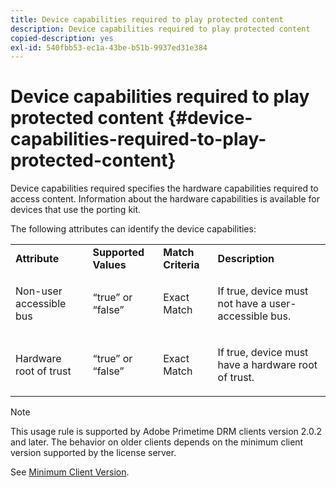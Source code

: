 ```yaml
---
title: Device capabilities required to play protected content
description: Device capabilities required to play protected content
copied-description: yes
exl-id: 540fbb53-ec1a-43be-b51b-9937ed31e384
---
```

# Device capabilities required to play protected content {#device-capabilities-required-to-play-protected-content}

Device capabilities required specifies the hardware capabilities required to access content. Information about the hardware capabilities is available for devices that use the porting kit.

The following attributes can identify the device capabilities: 

<table id="table_v3n_fks_n4"> 
 <tbody> 
  <tr> 
   <td><b>Attribute</b> </td> 
   <td><b>Supported Values</b> </td> 
   <td><b>Match Criteria</b> </td> 
   <td><b>Description</b> </td> 
  </tr> 
  <tr> 
   <td colname="1" class="- topic/entry "> <p class="- topic/p ">Non-user accessible bus </p> </td> 
   <td colname="2" class="- topic/entry "> <p class="- topic/p ">“true” or “false” </p> </td> 
   <td colname="3" class="- topic/entry "> <p class="- topic/p ">Exact Match </p> </td> 
   <td colname="4" class="- topic/entry "> <p class="- topic/p ">If true, device must not have a user-accessible bus. </p> </td> 
  </tr> 
  <tr> 
   <td colname="1" class="- topic/entry "> <p class="- topic/p ">Hardware root of trust </p> </td> 
   <td colname="2" class="- topic/entry "> <p class="- topic/p ">“true” or “false” </p> </td> 
   <td colname="3" class="- topic/entry "> <p class="- topic/p ">Exact Match </p> </td> 
   <td colname="4" class="- topic/entry "> <p class="- topic/p ">If true, device must have a hardware root of trust. </p> </td> 
  </tr> 
 </tbody> 
</table>

>[!NOTE]
>
>This usage rule is supported by Adobe Primetime DRM clients version 2.0.2 and later. The behavior on older clients depends on the minimum client version supported by the license server. 
>
>See [Minimum Client Version](../../../../protecting-content/setting-up-the-sdk/setup-dev-env.md).
